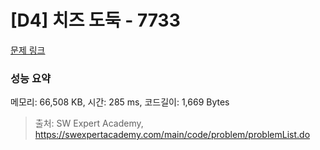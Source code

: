 # [D4] 치즈 도둑 - 7733 

[문제 링크](https://swexpertacademy.com/main/code/problem/problemDetail.do?contestProbId=AWrDOdQqRCUDFARG) 

### 성능 요약

메모리: 66,508 KB, 시간: 285 ms, 코드길이: 1,669 Bytes



> 출처: SW Expert Academy, https://swexpertacademy.com/main/code/problem/problemList.do